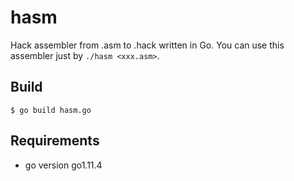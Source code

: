 # hasm
Hack assembler from .asm to .hack written in Go. You can use this assembler just by `./hasm <xxx.asm>`.

## Build
```
$ go build hasm.go
```

## Requirements
- go version go1.11.4

